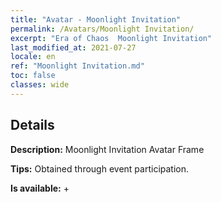 ```yaml
---
title: "Avatar - Moonlight Invitation"
permalink: /Avatars/Moonlight Invitation/
excerpt: "Era of Chaos  Moonlight Invitation"
last_modified_at: 2021-07-27
locale: en
ref: "Moonlight Invitation.md"
toc: false
classes: wide
---
```

## Details

 **Description:** Moonlight Invitation Avatar Frame 

 **Tips:** Obtained through event participation. 

 **Is available:**  + 

